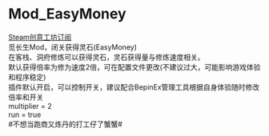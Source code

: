 # Mod_EasyMoney
 [Steam创意工坊订阅](https://steamcommunity.com/sharedfiles/filedetails/?id=2932310915)  
觅长生Mod，闭关获得灵石(EasyMoney)  
在客栈、洞府修炼可以获得灵石，灵石获得量与修炼速度相关。  
默认获得倍率为修为速度2倍，可在配置文件更改(不建议过大，可能影响游戏体验和程序稳定)  
插件默认开启，可以控制开关，建议配合BepinEx管理工具根据自身体验随时修改倍率和开关  
multiplier = 2  
run = true  
#不想当跑商又炼丹的打工仔了蟹蟹#  
